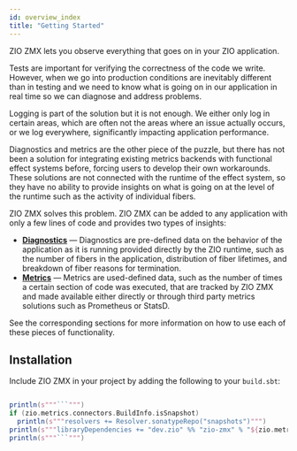 ```yaml
---
id: overview_index
title: "Getting Started"
---
```


ZIO ZMX lets you observe everything that goes on in your ZIO application.

Tests are important for verifying the correctness of the code we write. However, when we go into production conditions 
are inevitably different than in testing and we need to know what is going on in our application in real time so we 
can diagnose and address problems.

Logging is part of the solution but it is not enough. We either only log in certain areas, which are often not the 
areas where an issue actually occurs, or we log everywhere, significantly impacting application performance.

Diagnostics and metrics are the other piece of the puzzle, but there has not been a solution for integrating existing 
metrics backends with functional effect systems before, forcing users to develop their own workarounds. These solutions 
are not connected with the runtime of the effect system, so they have no ability to provide insights on what is going 
on at the level of the runtime such as the activity of individual fibers.

ZIO ZMX solves this problem. ZIO ZMX can be added to any application with only a few lines of code and provides 
two types of insights:

 - **[Diagnostics](diagnostics.md)** — Diagnostics are pre-defined data on the behavior of the application as it is running provided directly by the ZIO runtime, such as the number of fibers in the application, distribution of fiber lifetimes, and breakdown of fiber reasons for termination.
 - **[Metrics](metrics.md)** — Metrics are used-defined data, such as the number of times a certain section of code was executed, that are tracked by ZIO ZMX and made available either directly or through third party metrics solutions such as Prometheus or StatsD.

See the corresponding sections for more information on how to use each of these pieces of functionality.

## Installation

Include ZIO ZMX in your project by adding the following to your `build.sbt`:

```scala mdoc:passthrough

println(s"""```""")
if (zio.metrics.connectors.BuildInfo.isSnapshot)
  println(s"""resolvers += Resolver.sonatypeRepo("snapshots")""")
println(s"""libraryDependencies += "dev.zio" %% "zio-zmx" % "${zio.metrics.connectors.BuildInfo.version}"""")
println(s"""```""")

```

